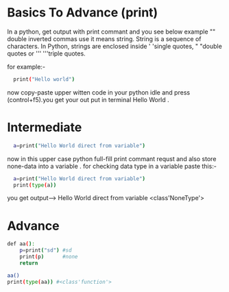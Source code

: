 
# Basics To Advance (print)

In a python, get output with print commant and you see below example "" double inverted commas use it means string. String is a sequence of characters. In Python, strings are enclosed inside ' 'single quotes, " "double quotes or ''' '''triple quotes.



for example:-

```bash
  print("Hello world")
```
now copy-paste upper witten code in your python idle and press (control+f5).you get your out put in terminal Hello World .

# Intermediate

```bash
  a=print("Hello World direct from variable")
```
now in this upper case python full-fill print commant requst
and also store none-data into a variable . for checking data type in a variable paste this:-
```bash
  a=print("Hello World direct from variable")
  print(type(a))
```
you get output--> Hello World direct from variable <class'NoneType'>

# Advance
```bash
def aa():
    p=print("sd") #sd
    print(p)      #none
    return

aa()
print(type(aa)) #<class'function'>
```
